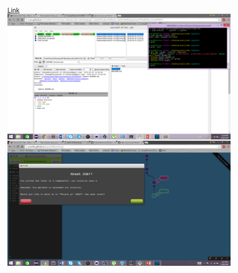 [Link](https://github.com/GrahamAtkinson035/Exercise01)
![](Lab3ScreenShot.png)
![](Lab3ScreenShot2.png)

